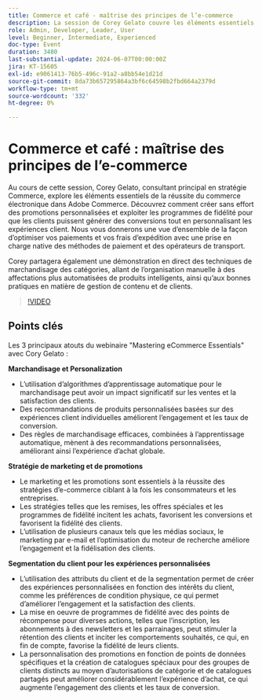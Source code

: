 ```yaml
---
title: Commerce et café - maîtrise des principes de l’e-commerce
description: La session de Corey Gelato couvre les éléments essentiels d’e-commerce sur Adobe Commerce, mettant en évidence les stratégies de marchandisage personnalisé, les programmes de fidélité, les paiements et les frais d’expédition optimisés, ainsi que des campagnes marketing efficaces pour stimuler l’engagement, la rétention et les conversions des clients.
role: Admin, Developer, Leader, User
level: Beginner, Intermediate, Experienced
doc-type: Event
duration: 3480
last-substantial-update: 2024-06-07T00:00:00Z
jira: KT-15605
exl-id: e9061413-76b5-496c-91a2-a8bb54e1d21d
source-git-commit: 8da73b657295864a3bf6c64598b2fbd664a2379d
workflow-type: tm+mt
source-wordcount: '332'
ht-degree: 0%

---
```


# Commerce et café : maîtrise des principes de l’e-commerce

Au cours de cette session, Corey Gelato, consultant principal en stratégie Commerce, explore les éléments essentiels de la réussite du commerce électronique dans Adobe Commerce. Découvrez comment créer sans effort des promotions personnalisées et exploiter les programmes de fidélité pour que les clients puissent générer des conversions tout en personnalisant les expériences client. Nous vous donnerons une vue d’ensemble de la façon d’optimiser vos paiements et vos frais d’expédition avec une prise en charge native des méthodes de paiement et des opérateurs de transport.

Corey partagera également une démonstration en direct des techniques de marchandisage des catégories, allant de l’organisation manuelle à des affectations plus automatisées de produits intelligents, ainsi qu’aux bonnes pratiques en matière de gestion de contenu et de clients.

>[!VIDEO](https://video.tv.adobe.com/v/3429437/?learn=on)

## Points clés

Les 3 principaux atouts du webinaire &quot;Mastering eCommerce Essentials&quot; avec Cory Gelato :

**Marchandisage et Personalization**

* L’utilisation d’algorithmes d’apprentissage automatique pour le marchandisage peut avoir un impact significatif sur les ventes et la satisfaction des clients.
* Des recommandations de produits personnalisées basées sur des expériences client individuelles améliorent l’engagement et les taux de conversion.
* Des règles de marchandisage efficaces, combinées à l’apprentissage automatique, mènent à des recommandations personnalisées, améliorant ainsi l’expérience d’achat globale.

**Stratégie de marketing et de promotions**

* Le marketing et les promotions sont essentiels à la réussite des stratégies d’e-commerce ciblant à la fois les consommateurs et les entreprises.
* Les stratégies telles que les remises, les offres spéciales et les programmes de fidélité incitent les achats, favorisent les conversions et favorisent la fidélité des clients.
* L’utilisation de plusieurs canaux tels que les médias sociaux, le marketing par e-mail et l’optimisation du moteur de recherche améliore l’engagement et la fidélisation des clients.

**Segmentation du client pour les expériences personnalisées**

* L’utilisation des attributs du client et de la segmentation permet de créer des expériences personnalisées en fonction des intérêts du client, comme les préférences de condition physique, ce qui permet d’améliorer l’engagement et la satisfaction des clients.
* La mise en oeuvre de programmes de fidélité avec des points de récompense pour diverses actions, telles que l’inscription, les abonnements à des newsletters et les parrainages, peut stimuler la rétention des clients et inciter les comportements souhaités, ce qui, en fin de compte, favorise la fidélité de leurs clients.
* La personnalisation des promotions en fonction de points de données spécifiques et la création de catalogues spéciaux pour des groupes de clients distincts au moyen d’autorisations de catégorie et de catalogues partagés peut améliorer considérablement l’expérience d’achat, ce qui augmente l’engagement des clients et les taux de conversion.